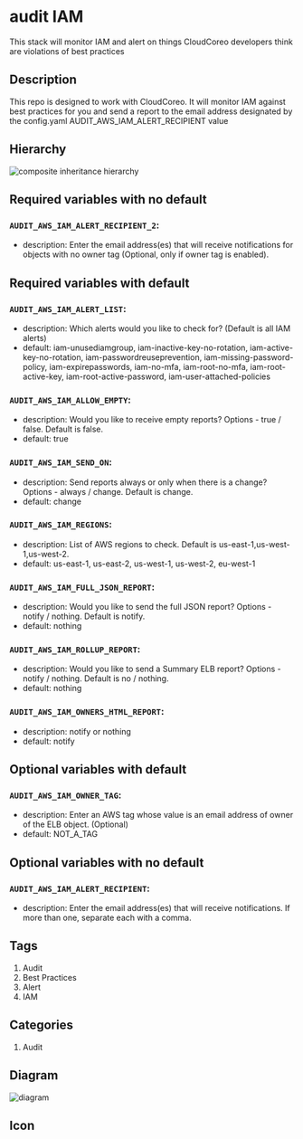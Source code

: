 audit IAM
============================
This stack will monitor IAM and alert on things CloudCoreo developers think are violations of best practices


## Description
This repo is designed to work with CloudCoreo. It will monitor IAM against best practices for you and send a report to the email address designated by the config.yaml AUDIT&#95;AWS&#95;IAM&#95;ALERT&#95;RECIPIENT value


## Hierarchy
![composite inheritance hierarchy](https://raw.githubusercontent.com/CloudCoreo/audit-aws-iam/master/images/hierarchy.png "composite inheritance hierarchy")



## Required variables with no default

### `AUDIT_AWS_IAM_ALERT_RECIPIENT_2`:
  * description: Enter the email address(es) that will receive notifications for objects with no owner tag (Optional, only if owner tag is enabled).


## Required variables with default

### `AUDIT_AWS_IAM_ALERT_LIST`:
  * description: Which alerts would you like to check for? (Default is all IAM alerts)
  * default: iam-unusediamgroup, iam-inactive-key-no-rotation, iam-active-key-no-rotation, iam-passwordreuseprevention, iam-missing-password-policy, iam-expirepasswords, iam-no-mfa, iam-root-no-mfa, iam-root-active-key, iam-root-active-password, iam-user-attached-policies

### `AUDIT_AWS_IAM_ALLOW_EMPTY`:
  * description: Would you like to receive empty reports? Options - true / false. Default is false.
  * default: true

### `AUDIT_AWS_IAM_SEND_ON`:
  * description: Send reports always or only when there is a change? Options - always / change. Default is change.
  * default: change

### `AUDIT_AWS_IAM_REGIONS`:
  * description: List of AWS regions to check. Default is us-east-1,us-west-1,us-west-2.
  * default: us-east-1, us-east-2, us-west-1, us-west-2, eu-west-1

### `AUDIT_AWS_IAM_FULL_JSON_REPORT`:
  * description: Would you like to send the full JSON report? Options - notify / nothing. Default is notify.
  * default: nothing

### `AUDIT_AWS_IAM_ROLLUP_REPORT`:
  * description: Would you like to send a Summary ELB report? Options - notify / nothing. Default is no / nothing.
  * default: nothing

### `AUDIT_AWS_IAM_OWNERS_HTML_REPORT`:
  * description: notify or nothing
  * default: notify


## Optional variables with default

### `AUDIT_AWS_IAM_OWNER_TAG`:
  * description: Enter an AWS tag whose value is an email address of owner of the ELB object. (Optional)
  * default: NOT_A_TAG


## Optional variables with no default

### `AUDIT_AWS_IAM_ALERT_RECIPIENT`:
  * description: Enter the email address(es) that will receive notifications. If more than one, separate each with a comma.

## Tags
1. Audit
1. Best Practices
1. Alert
1. IAM

## Categories
1. Audit



## Diagram
![diagram](https://raw.githubusercontent.com/CloudCoreo/audit-aws-iam/master/images/diagram.png "diagram")


## Icon


